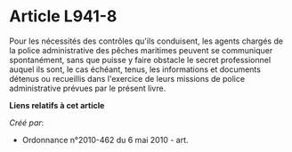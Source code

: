 # Article L941-8

Pour les nécessités des contrôles qu'ils conduisent, les agents chargés de la police administrative des pêches maritimes
peuvent se communiquer spontanément, sans que puisse y faire obstacle le secret professionnel auquel ils sont, le cas
échéant, tenus, les informations et documents détenus ou recueillis dans l'exercice de leurs missions de police
administrative prévues par le présent livre.

**Liens relatifs à cet article**

_Créé par_:

  - Ordonnance n°2010-462 du 6 mai 2010 - art.
